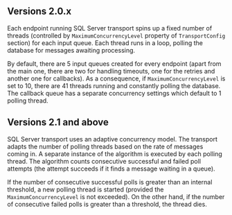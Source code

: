 ## Versions 2.0.x

Each endpoint running SQL Server transport spins up a fixed number of threads (controlled by `MaximumConcurrencyLevel` property of `TransportConfig` section) for each input queue. Each thread runs in a loop, polling the database for messages awaiting processing.

By default, there are 5 input queues created for every endpoint (apart from the main one, there are two for handling timeouts, one for the retries and another one for callbacks). As a consequence, if `MaximumConcurrencyLevel` is set to 10, there are 41 threads running and constantly polling the database. The callback queue has a separate concurrency settings which default to 1 polling thread.


## Versions 2.1 and above

SQL Server transport uses an adaptive concurrency model. The transport adapts the number of polling threads based on the rate of messages coming in. A separate instance of the algorithm is executed by each polling thread. The algorithm counts consecutive successful and failed poll attempts (the attempt succeeds if it finds a message waiting in a queue).

If the number of consecutive successful polls is greater than an internal threshold, a new polling thread is started (provided the `MaximumConcurrencyLevel` is not exceeded). On the other hand, if the number of consecutive failed polls is greater than a threshold, the thread dies.